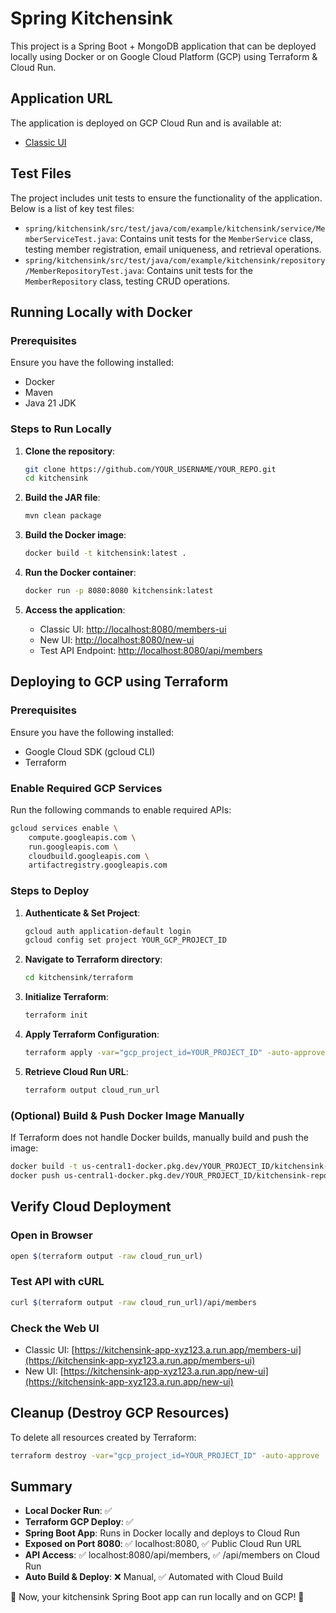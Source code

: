 # Spring Kitchensink

This project is a Spring Boot + MongoDB application that can be deployed locally using Docker or on Google Cloud Platform (GCP) using Terraform & Cloud Run.

## Application URL

The application is deployed on GCP Cloud Run and is available at:
- [Classic UI](https://kitchensink-93677313045.us-central1.run.app/members-ui)

## Test Files

The project includes unit tests to ensure the functionality of the application. Below is a list of key test files:

- `spring/kitchensink/src/test/java/com/example/kitchensink/service/MemberServiceTest.java`: Contains unit tests for the `MemberService` class, testing member registration, email uniqueness, and retrieval operations.
- `spring/kitchensink/src/test/java/com/example/kitchensink/repository/MemberRepositoryTest.java`: Contains unit tests for the `MemberRepository` class, testing CRUD operations.

## Running Locally with Docker

### Prerequisites

Ensure you have the following installed:
- Docker
- Maven
- Java 21 JDK

### Steps to Run Locally

1. **Clone the repository**:
   ```bash
   git clone https://github.com/YOUR_USERNAME/YOUR_REPO.git
   cd kitchensink
   ```

2. **Build the JAR file**:
   ```bash
   mvn clean package
   ```

3. **Build the Docker image**:
   ```bash
   docker build -t kitchensink:latest .
   ```

4. **Run the Docker container**:
   ```bash
   docker run -p 8080:8080 kitchensink:latest
   ```

5. **Access the application**:
   - Classic UI: [http://localhost:8080/members-ui](http://localhost:8080/members-ui)
   - New UI: [http://localhost:8080/new-ui](http://localhost:8080/new-ui)
   - Test API Endpoint: [http://localhost:8080/api/members](http://localhost:8080/api/members)

## Deploying to GCP using Terraform

### Prerequisites

Ensure you have the following installed:
- Google Cloud SDK (gcloud CLI)
- Terraform

### Enable Required GCP Services

Run the following commands to enable required APIs:
```bash
gcloud services enable \
    compute.googleapis.com \
    run.googleapis.com \
    cloudbuild.googleapis.com \
    artifactregistry.googleapis.com
```

### Steps to Deploy

1. **Authenticate & Set Project**:
   ```bash
   gcloud auth application-default login
   gcloud config set project YOUR_GCP_PROJECT_ID
   ```

2. **Navigate to Terraform directory**:
   ```bash
   cd kitchensink/terraform
   ```

3. **Initialize Terraform**:
   ```bash
   terraform init
   ```

4. **Apply Terraform Configuration**:
   ```bash
   terraform apply -var="gcp_project_id=YOUR_PROJECT_ID" -auto-approve
   ```

5. **Retrieve Cloud Run URL**:
   ```bash
   terraform output cloud_run_url
   ```

### (Optional) Build & Push Docker Image Manually

If Terraform does not handle Docker builds, manually build and push the image:
```bash
docker build -t us-central1-docker.pkg.dev/YOUR_PROJECT_ID/kitchensink-repo/kitchensink:latest .
docker push us-central1-docker.pkg.dev/YOUR_PROJECT_ID/kitchensink-repo/kitchensink:latest
```

## Verify Cloud Deployment

### Open in Browser

```bash
open $(terraform output -raw cloud_run_url)
```

### Test API with cURL

```bash
curl $(terraform output -raw cloud_run_url)/api/members
```

### Check the Web UI

- Classic UI: [https://kitchensink-app-xyz123.a.run.app/members-ui](https://kitchensink-app-xyz123.a.run.app/members-ui)
- New UI: [https://kitchensink-app-xyz123.a.run.app/new-ui](https://kitchensink-app-xyz123.a.run.app/new-ui)

## Cleanup (Destroy GCP Resources)

To delete all resources created by Terraform:
```bash
terraform destroy -var="gcp_project_id=YOUR_PROJECT_ID" -auto-approve
```

## Summary

- **Local Docker Run**: ✅
- **Terraform GCP Deploy**: ✅
- **Spring Boot App**: Runs in Docker locally and deploys to Cloud Run
- **Exposed on Port 8080**: ✅ localhost:8080, ✅ Public Cloud Run URL
- **API Access**: ✅ localhost:8080/api/members, ✅ /api/members on Cloud Run
- **Auto Build & Deploy**: ❌ Manual, ✅ Automated with Cloud Build

🚀 Now, your kitchensink Spring Boot app can run locally and on GCP! 🚀
